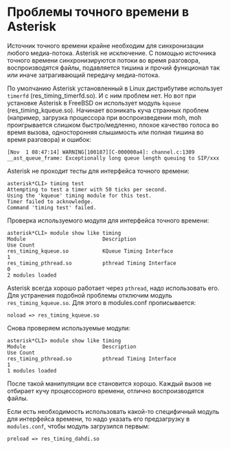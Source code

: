 # Проблемы точного времени в Asterisk

Источник точного времени крайне необходим для синхронизации любого медиа-потока. Asterisk не исключение. С помощью источника точного времени синхронизируются потоки во время разговора, воспроизводятся файлы, подавляется тишина и прочий функционал так или иначе затрагивающий передачу медиа-потока.

По умолчанию Asterisk установленный в Linux дистрибутиве использует `timerfd` (res_timing_timerfd.so). И с ним проблем нет. Но вот при установке Asterisk в FreeBSD он использует модуль `kqueue` (res_timing_kqueue.so). Начинает возникать куча странных проблем (например, загрузка процессора при воспроизведении moh, moh проигрывается слишком быстро/медленно, плохое качество голоса во время вызова, односторонняя слышимость или полная тишина во время разговора) и ошибок:

    [Nov  1 08:47:14] WARNING[100187][C-000000a4]: channel.c:1309 __ast_queue_frame: Exceptionally long queue length queuing to SIP/xxx

Asterisk не проходит тесты для интерфейса точного времени:

    asterisk*CLI> timing test
    Attempting to test a timer with 50 ticks per second.
    Using the 'kqueue' timing module for this test.
    Timer failed to acknowledge.
    Command 'timing test' failed.

Проверка используемого модуля для интерфейса точного времени:

    asterisk*CLI> module show like timing
    Module                         Description                              Use Count
    res_timing_kqueue.so           KQueue Timing Interface                  1
    res_timing_pthread.so          pthread Timing Interface                 0
    2 modules loaded

Asterisk всегда хорошо работает через `pthread`, надо использовать его. Для устранения подобной проблемы отключим модуль `res_timing_kqueue.so`. Для этого в modules.conf прописывается:

    noload => res_timing_kqueue.so

Снова проверяем используемые модули:

    asterisk*CLI> module show like timing
    Module                         Description                              Use Count
    res_timing_pthread.so          pthread Timing Interface                 1
    1 modules loaded

После такой манипуляции все становится хорошо. Каждый вызов не отбирает кучу процессорного времени, отлично воспроизводятся файлы.

Если есть необходимость использовать какой-то специфичный модуль для интерфейса времени, то надо указать его предзагрузку в `modules.conf`, чтобы модуль загрузился первым:

    preload => res_timing_dahdi.so


